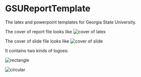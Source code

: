 # GSUReportTemplate

The latex and powerpoint templates for Georgia State University.

The cover of report file looks like ![cover of latex](https://raw.githubusercontent.com/sndnyang/GSUReportTemplate/master/latex_cover.png)


The cover of slide file looks like ![cover of slide](https://raw.githubusercontent.com/sndnyang/GSUReportTemplate/master/slide_cover.png)

It contains two kinds of logoes:

![rectangle](https://raw.githubusercontent.com/sndnyang/GSUReportTemplate/master/gsu_logo.png)

![circular](https://raw.githubusercontent.com/sndnyang/GSUReportTemplate/master/gsu_c_logo.png)
